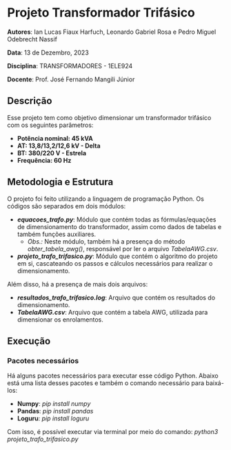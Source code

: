 # Projeto Transformador Trifásico
**Autores**: Ian Lucas Fiaux Harfuch, Leonardo Gabriel Rosa e Pedro Miguel Odebrecht Nassif

**Data**: 13 de Dezembro, 2023

**Disciplina**: TRANSFORMADORES - 1ELE924

**Docente**: Prof. José Fernando Mangili Júnior

## Descrição
Esse projeto tem como objetivo dimensionar um transformador trifásico com os seguintes parâmetros:
- **Potência nominal: 45 kVA**
- **AT: 13,8/13,2/12,6 kV - Delta**
- **BT: 380/220 V - Estrela**
- **Frequência: 60 Hz**

## Metodologia e Estrutura
O projeto foi feito utilizando a linguagem de programação Python.
Os códigos são separados em dois módulos:
- ***equacoes_trafo.py***: Módulo que contém todas as fórmulas/equações de dimensionamento do transformador, assim como dados
de tabelas e também funções auxiliares.
  - *Obs.:* Neste módulo, também há a presença do método *obter_tabela_awg()*, responsável por ler o arquivo *TabelaAWG.csv*.
- ***projeto_trafo_trifasico.py***: Módulo que contém o algoritmo do projeto em si, cascateando os passos e cálculos necessários para realizar o dimensionamento.

Além disso, há a presença de mais dois arquivos:
- ***resultados_trafo_trifasico.log***: Arquivo que contém os resultados do dimensionamento.
- ***TabelaAWG.csv***: Arquivo que contém a tabela AWG, utilizada para dimensionar os enrolamentos.

## Execução
### Pacotes necessários
Há alguns pacotes necessários para executar esse código Python. Abaixo está uma lista desses pacotes e também o comando necessário para baixá-los:
- **Numpy**: *pip install numpy*
- **Pandas**: *pip install pandas*
- **Loguru**: *pip install loguru*
 
Com isso, é possível executar via terminal por meio do comando:
*python3 projeto_trafo_trifasico.py*